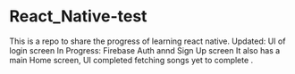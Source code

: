# React_Native-test
This is a repo to share the progress of learning react native.
Updated: UI of login screen
In Progress: Firebase Auth annd Sign Up screen
It also has a main Home screen,  UI completed fetching songs yet to complete .
